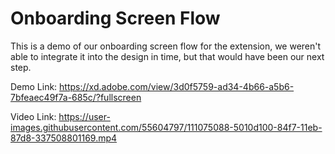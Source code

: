 # Onboarding Screen Flow
This is a demo of our onboarding screen flow for the extension, we weren't able to integrate it into the design in time, but that would have been our next step.

Demo Link: https://xd.adobe.com/view/3d0f5759-ad34-4b66-a5b6-7bfeaec49f7a-685c/?fullscreen

Video Link: 
https://user-images.githubusercontent.com/55604797/111075088-5010d100-84f7-11eb-87d8-337508801169.mp4

